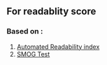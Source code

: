 ## For readablity score 

### Based on : 
1. [Automated Readability index](https://en.wikipedia.org/wiki/Automated_readability_index)
2. [SMOG Test](https://library.med.utah.edu/Patient_Ed/workshop/handouts/smog_formula.pdf)
